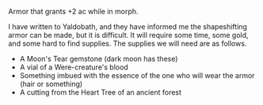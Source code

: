 Armor that grants +2 ac while in morph.

I have written to Yaldobath, and they have informed me the shapeshifting armor can be made, but it is difficult. It will require some time, some gold, and some hard to find supplies. The supplies we will need are as follows.

* A Moon's Tear gemstone (dark moon has these)
* A vial of a Were-creature's blood
* Something imbued with the essence of the one who will wear the armor (hair or something)
* A cutting from the Heart Tree of an ancient forest
